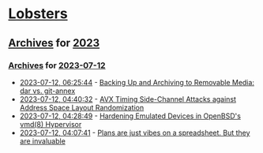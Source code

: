 # [Lobsters](../../../README.md)

## [Archives](../../index.md) for [2023](../index.md)

### [Archives](../../index.md) for [2023-07-12](index.md)

* [2023-07-12, 06:25:44](https://lobste.rs/s/joixdz/backing_up_archiving_removable_media_dar) - [Backing Up and Archiving to Removable Media: dar vs. git-annex](https://changelog.complete.org/archives/10535-backing-up-and-archiving-to-removable-media-dar-vs-git-annex)
* [2023-07-12, 04:40:32](https://lobste.rs/s/bc54tr/avx_timing_side_channel_attacks_against) - [AVX Timing Side-Channel Attacks against Address Space Layout Randomization](https://arxiv.org/pdf/2304.07940.pdf)
* [2023-07-12, 04:28:49](https://lobste.rs/s/zpsvop/hardening_emulated_devices_openbsd_s_vmd) - [Hardening Emulated Devices in OpenBSD's vmd(8) Hypervisor](https://www.openbsd.org/papers/asiabsdcon2023-hardening_vmd_devices.pdf)
* [2023-07-12, 04:07:41](https://lobste.rs/s/izgqio/plans_are_just_vibes_on_spreadsheet_they) - [Plans are just vibes on a spreadsheet. But they are invaluable](https://rexm.substack.com/p/plans-are-just-vibes-on-a-spreadsheet)

